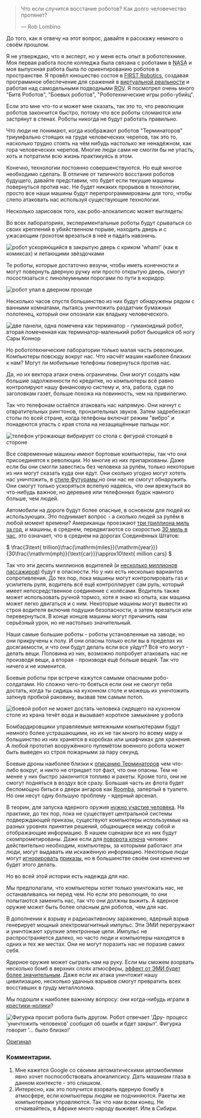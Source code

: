 > Что если случится восстание роботов? Как долго человечество протянет?
>
> — Rob Lombino

До того, как я отвечу на этот вопрос, давайте я расскажу немного о своём прошлом.

Я не утверждаю, что я эксперт, но у меня есть опыт в робототехнике. Моя первая работа после колледжа была связана с роботами в <abbr title="Национальное космическое агенство">NASA</abbr> и моя выпускная работа была по ориентированию роботов в пространстве. Я провёл юношество состоя в [FIRST Robotics](http://www.usfirst.org/), создавая программное обеспечение для сражений в [виртуальной реальности](http://en.wikipedia.org/wiki/RoboWar) и работая над самодельными подводными <abbr title="Подводный аппарат на дистанционном управлении">ROV</abbr>. Я посмотрел очень много "Битв Роботов", "Боевых роботов", "Роботехнические игры робо-убийц".

Если это мне что-то и может мне сказать, так это то, что революция роботов закончится быстро, потому что все роботы сломаются или застрянут в стенах. Роботы никогда не будут работать правильно.

Что люди не понимают, когда изображают роботов "Терминаторов" триумфально стоящих на груде человеческих черепов, так это то, насколько трудно стоять на чём нибудь настолько же ненадёжном, как гора человеческих черепов. Многие люди сами не смогли бы не упасть, хоть и потратили всю жизнь практикуясь в этом.

Конечно, технологии постоянно совершенствуются. Но ещё многое необходимо сделать. В отличие от типичного восстания роботов будущего, давайте представим, что будет если текущие машины повернуться против нас. Не будет никаких прорывов в технологии, просто все наши машины будут перепрограммированы для того, чтобы слепо атаковать нас используя существующие технологии.

Несколько зарисовок того, как робо-апокалипсис может выглядеть:

Во всех лабораториях, экспериментальные роботы будут срываться со своих креплений в убийственном порыве, находить дверь и с ужасающим грохотом врезаться в неё и падать навзничь.

![робот ускоряющийся в закрытую дверь с криком 'wham!' (как в комиксах) и летающими звёздочками](/uploads/robot-apocalypse/robot_apocalypse_door.png)

Те роботы, которые достаточно везучи, чтобы иметь конечности и могут повернуть дверную ручку или просто открытую дверь, смогут посостязаться с линолеумными порогами по пути в коридор.

![робот упал в дверном проходе](/uploads/robot-apocalypse/robot_apocalypse_threshold.png)

Несколько часов спустя большинство из них будут обнаружены рядом с ванными комнатами, пытаясь уничтожить раздатчик бумажных полотенец, который они опознали как владыку человеческого.

![две панели, одна помечена как терминатор - гуманоидный робот, вторая помеченная как терминатор-маленький робот бьющийся об ногу  Сары Коннор](/uploads/robot-apocalypse/robot_apocalypse_comparison.png)

Но робототехнические лаборатории только малая часть революции. Компьютеры повсюду вокруг нас. Что насчёт машин наиболее близких к нам? Могут ли мобильные телефоны повернуться против нас.

Да, но их вектора атаки очень ограничены. Они могут создать нам большие задолженности по кредитке, но компьютеры всё равно контролируют нашу финансовую систему и, эта, работа, судя по заголовкам газет, больше похожа на повинность, чем на привилегию.

Так что телефонам остаётся атаковать нас напрямую. Они начнут с отвратительных рингтонов, пронзительных звуков. Затем задребезжат столы по всей стране, когда телефоны включат режим "вибро" и понадеются упасть с края стола на незащищённые пальцы ног.

![телефон угрожающе вибрирует со стола с фигурой стоящей в стороне](/uploads/robot-apocalypse/robot_apocalypse_phone.png)

Все современные машины имеют бортовые компьютеры, так что они присоединятся к революции. Но многие из них припаркованы. Даже если бы они смогли завестись без человека за рулём, только некоторые из них могут сказать куда они едут. Они сколько угодно могут хотеть нас уничтожить, в [стиле Футурамы](http://en.wikipedia.org/wiki/The_Honking),но они нас не смогут обнаружить. Они смогут только ускоряться вслепую надеясь, что они врежуться во что-нибудь важное, но деревьев или телефонных будок намного больше, чем людей.

Автомобили на дороге будут более опасные, в основном для людей их использующих. Это поднимает вопрос - а сколько людей за рулём в любой момент времени? Американцы проезжают [три триллиона миль за год](http://www.fhwa.dot.gov/policyinformation/travel_monitoring/12maytvt/page2.cfm), и машины, в среднем, передвигаются со скоростью [30 миль в час](http://www.dieseltruckresource.com/dev/archive/average-mph-over-life-t118709.html), это означает, что в среднем на дорогах Соединённых Штатов:

$ \frac{3\text{ trillion}\frac{\mathrm{miles}}{\mathrm{year}}}{30\frac{\mathrm{mph}}{\text{car}}}\approx10\text{ million cars} $

Так что эти десять миллионов водителей (и [несколько миллионов пассажиров](http://www.mtc.ca.gov/maps_and_data/datamart/forecast/ass98_tab8.htm)) будут в опасности. Но у них есть несколько вариантов сопротивления. До тех пор, пока машины могут контролировать газ и усилитель руля, водитель всё ещё контроллирует сам руль, который имеет непосредственное соединение с колёсами. Водитель также может использовать ручной тормоз, хотя я знаю из опыта, как машина может легко двигаться и с ним. Некоторые машины могут вывести из строя водителя включив подушки безопасности, а затем врезаться или перевернуться. В конце концов машины могут причинить нам серьёзный урон, но не настолько значительный.

Наши самые большие роботы - роботы установленные на заводе, но они прикручены к полу. И они опасны только если вы в пределах их досягаемости, и что они будут делать если все уйдут? Всё что могут - делать вещи. Половина из них, возможно попробует атаковать нас не производя вещи, а вторая - производя ещё больше вещей. Так что ничего и не изменится.

Боевые роботы при встрече кажутся самыми опасными робо-солдатами. Но сложно чего-то бояться если они не смогут тебя достать, когда ты сидишь на кухонном столе и можешь их уничтожить заткнув пробкой раковину, вызвав тем самым потоп.

![боевой робот не может достать человека сидящего на кухонном столе из крана течёт вода и вызывает короткое замыкание у робота](/uploads/robot-apocalypse/robot_apocalypse_battlebot.png)

Бомбардировщики управляемые мятежными компьютерами будут немного более устрашающими, но их не так много по всему миру и большинство из них хранятся в коробках или шкафчиках для хранения. А любой прототип вооружённого пулемётом военного робота может быть выведен из строя пожарными за пару секунд.

Боевые дроны наиболее близки к [описанию Терминаторов](http://xkcd.com/652/) чем что-либо вокруг, и никто не отрицает тот факт, что они опасны. Тем не менее у них быстро закончится топливо и ракеты. Кроме того, они не смогут подняться в воздух все сразу. Большая часть их флота будет беспомощно биться о двери ангаров как <abbr title="Робот-пылесос">Roomba</abbr>, запертый в туалете. Но они несут одну большую проблему - ядерный арсенал.

В теории, для запуска ядерного оружия [нужно участие человека](http://articles.chicagotribune.com/1999-11-11/news/9911110121_1_nuclear-weapons-y2k-launch). На практике, до тех пор, пока не существует центральной системы подверждающей приказы, существуют компьютеры используемые на разных уровнях принятия решений, общающиеся между собой и отображающие информацию. В нашем сценарии все из них будут скомпрометированы. Даже если для [поворота ключа](http://en.wikipedia.org/wiki/Two-man_rule#Nuclear_weapons) человек действительно необходим, компьютеры, за которыми работают эти люди, могут выдавать им искажённую информацию. Некоторые люди могут [игнорировать](http://en.wikipedia.org/wiki/Vasiliy_Arkhipov#Cuban_Missile_Crisis) [приказы](http://en.wikipedia.org/wiki/Stanislav_Petrov), но в большинстве своём они конечно не будет этого делать.

Но во всей этой истории есть надежда для нас.

Мы предполагали, что компьютеры хотят только уничтожать нас, не останавливаясь ни перед чем. Но если это революция, то они попытаются заменить нас, так что они должны выжить. А ядерное оружие может быть более опасным для роботов, чем для нас.

В дополнении к взрыву и радиоактивному заражению, ядерный взрыв генерирует мощный электромагнитный импульс. Эти ЭМИ перегружают и уничтожают хрупкие электронные цепи. Импульс не распространяется далеко, но часто люди и компьютеры находятся в одних и тех же местах. Они не могут поразить нас не поразив самих себя.

Ядерное оружие может сыграть нам на руку. Если мы сможем взорвать несколько бомб в верхних слоях атмосферы, [эффект от ЭМИ будет более значительным](http://en.wikipedia.org/wiki/The_K_Project). Даже если их атака уничтожит нашу цивилизацию, несколько удачных взрывов смогут превратить всех восставших в груду металлолома.

Мы подошли к наиболее важному вопросу: они когда-нибудь играли в [крестики-нолики](http://www.youtube.com/watch?v=NHWjlCaIrQo)?

![Фигурка просит робота быть другом. Робот отвечает 'Дру- процесс 'уничтожить человеков' сообщил об ошибк и бдет закрыт'. Фигурка говорит '... было близко!'](/uploads/robot-apocalypse/robot_apocalypse_end.png)

[Оригинал](http://what-if.xkcd.com/5/)

### Комментарии.

1. Мне кажется Google со своими автоматическими автомобилями явно хочет поспособствовать апокалипсису. Дать машинам глаза в данном контексте - это слишком.
2. Интересно, как это получится взорвать ядерную бомбу в атмосфере, если компьютеры людям не подчиняются. Ракеты же компьютерами управляются. Так что нам всем конец. Не отчаивайтесь, в Африке много народу выживет. Или в Сибири.

